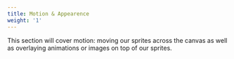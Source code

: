 ```yaml
---
title: Motion & Appearence
weight: '1'
---
```

This section will cover motion: moving our sprites across the canvas as well as overlaying animations or images on top of our sprites.
